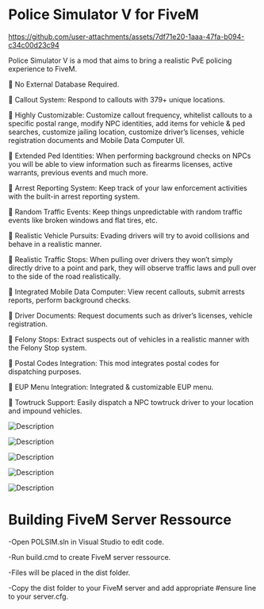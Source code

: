 # Police Simulator V for FiveM




https://github.com/user-attachments/assets/7df71e20-1aaa-47fa-b094-c34c00d23c94



Police Simulator V is a mod that aims to bring a realistic PvE policing experience to FiveM.

:small_blue_diamond: No External Database Required.

:small_blue_diamond: Callout System: Respond to callouts with 379+ unique locations.

:small_blue_diamond: Highly Customizable: Customize callout frequency, whitelist callouts to a specific postal range, modify NPC identities, add items for vehicle & ped searches, customize jailing location, customize driver’s licenses, vehicle registration documents and Mobile Data Computer UI.

:small_blue_diamond: Extended Ped Identities: When performing background checks on NPCs you will be able to view information such as firearms licenses, active warrants, previous events and much more.

:small_blue_diamond: Arrest Reporting System: Keep track of your law enforcement activities with the built-in arrest reporting system.

:small_blue_diamond: Random Traffic Events: Keep things unpredictable with random traffic events like broken windows and flat tires, etc.

:small_blue_diamond: Realistic Vehicle Pursuits: Evading drivers will try to avoid collisions and behave in a realistic manner.

:small_blue_diamond: Realistic Traffic Stops: When pulling over drivers they won’t simply directly drive to a point and park, they will observe traffic laws and pull over to the side of the road realistically.

:small_blue_diamond: Integrated Mobile Data Computer: View recent callouts, submit arrests reports, perform background checks.

:small_blue_diamond: Driver Documents: Request documents such as driver’s licenses, vehicle registration.

:small_blue_diamond: Felony Stops: Extract suspects out of vehicles in a realistic manner with the Felony Stop system.

:small_blue_diamond: Postal Codes Integration: This mod integrates postal codes for dispatching purposes.

:small_blue_diamond: EUP Menu Integration: Integrated & customizable EUP menu.

:small_blue_diamond: Towtruck Support: Easily dispatch a NPC towtruck driver to your location and impound vehicles.

![Description](https://forum-cfx-re.akamaized.net/original/5X/f/1/f/2/f1f2532b0fc481ea99442f45a9f2ded4e691bce7.jpeg)

![Description](https://i.imgur.com/sy4QRtp.png)

![Description](https://i.imgur.com/3MyAwCE.png)

![Description](https://i.imgur.com/F69xv2y.png)

![Description](https://i.imgur.com/ByXa3rX.png)


# Building FiveM Server Ressource
-Open POLSIM.sln in Visual Studio to edit code.

-Run build.cmd to create FiveM server ressource.

-Files will be placed in the dist folder.

-Copy the dist folder to your FiveM server and add appropriate #ensure line to your server.cfg.

